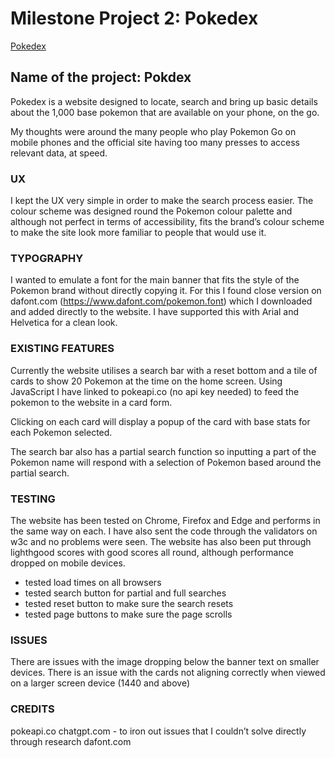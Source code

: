 # Milestone Project 2: Pokedex
[Pokedex](https://garyweeks.github.io/milestone-project-2---pokedex/)

## Name of the project: Pokdex

Pokedex is a website designed to locate, search and bring up basic details about the 1,000 base pokemon that are available on your phone, on the go.

My thoughts were around the many people who play Pokemon Go on mobile phones and the official site having too many presses to access relevant data, at speed.

### UX

I kept the UX very simple in order to make the search process easier. The colour scheme was designed round the Pokemon colour palette and although not perfect in terms of accessibility, fits the brand’s colour scheme to make the site look more familiar to people that would use it.

### TYPOGRAPHY

I wanted to emulate a font for the main banner that fits the style of the Pokemon brand without directly copying it. For this I found close version on dafont.com (https://www.dafont.com/pokemon.font) which I downloaded and added directly to the website. I have supported this with Arial and Helvetica for a clean look.

### EXISTING FEATURES

Currently the website utilises a search bar with a reset bottom and a tile of cards to show 20 Pokemon at the time on the home screen. Using JavaScript I have linked to pokeapi.co (no api key needed) to feed the pokemon to the website in a card form.

Clicking on each card will display a popup of the card with base stats for each Pokemon selected.

The search bar also has a partial search function so inputting a part of the Pokemon name will respond with a selection of Pokemon based around the partial search.

### TESTING

The website has been tested on Chrome, Firefox and Edge and performs in the same way on each. I have also sent the code through the validators on w3c and no problems were seen. The website has also been put through lighthgood scores with good scores all round, although performance dropped on mobile devices.

- tested load times on all browsers
- tested search button for partial and full searches
- tested reset button to make sure the search resets
- tested page buttons to make sure the page scrolls

### ISSUES

There are issues with the image dropping below the banner text on smaller devices.
There is an issue with the cards not aligning correctly when viewed on a larger screen device (1440 and above)

### CREDITS

pokeapi.co
chatgpt.com - to iron out issues that I couldn’t solve directly through research
dafont.com



